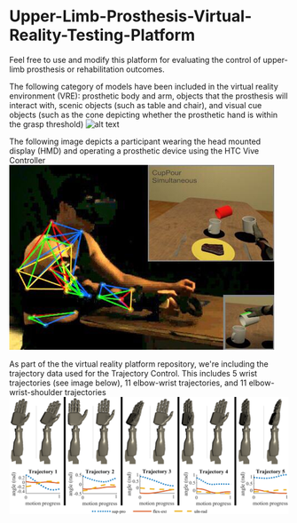 # Upper-Limb-Prosthesis-Virtual-Reality-Testing-Platform
Feel free to use and modify this platform for evaluating the control of upper-limb prosthesis or rehabilitation outcomes.

The following category of models have been included in the virtual reality environment (VRE): prosthetic body and arm, objects that the prosthesis will interact with, scenic objects (such as table and chair), and visual cue objects (such as the cone depicting whether the prosthetic hand is within the grasp threshold)
![alt text](https://github.com/ygCoder/Upper-Limb-Prosthesis-Virtual-Reality-Testing-Platform/blob/main/VR_reach_crop.jpg "VRE example")

The following image depicts a participant wearing the head mounted display (HMD) and operating a prosthetic device using the HTC Vive Controller
![alt text](https://github.com/ygCoder/Upper-Limb-Prosthesis-Virtual-Reality-Testing-Platform/blob/main/splash2.jpg "Participant Figure")

As part of the the virtual reality platform repository, we're including the trajectory data used for the Trajectory Control. This includes 5 wrist trajectories (see image below), 11 elbow-wrist trajectories, and 11 elbow-wrist-shoulder trajectories
![alt text](https://github.com/ygCoder/Upper-Limb-Prosthesis-Virtual-Reality-Testing-Platform/blob/main/traj_wrist_v3.png "Participant Figure")
